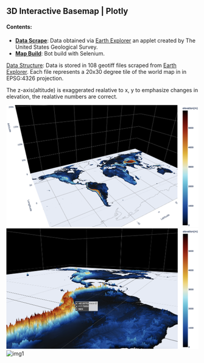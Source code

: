 ## **3D Interactive Basemap |** Plotly

#### Contents:
- [**Data Scrape**](./basemap_scrape.ipynb): Data obtained via [Earth Explorer](https://earthexplorer.usgs.gov/) an applet created by The United States Geological Survey.
- [**Map Build**](./basemap.ipynb): Bot build with Selenium.

<ins>Data Structure</ins>: Data is stored in 108 geotiff files scraped from [Earth Explorer](https://earthexplorer.usgs.gov/). Each file represents a 20x30 degree tile of the world map in in EPSG:4326 projection. 

The z-axis(altitude) is exaggerated realative to x, y to emphasize changes in elevation, the realative numbers are correct.

![img2](./images/2.png)
![img3](./images/3.png)
![img1](./images/1.png)


